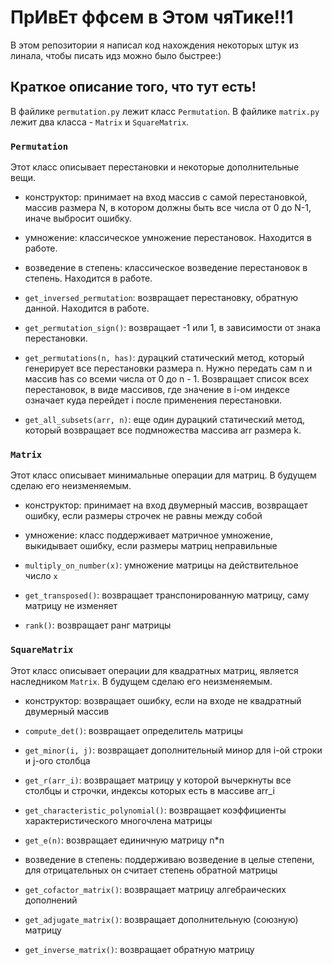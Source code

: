 # ПрИвЕт ффсем в Этом чяТике!!1 
В этом репозитории я написал код нахождения некоторых штук из линала, чтобы писать идз можно было быстрее:) 
## Краткое описание того, что тут есть!
В файлике `permutation.py` лежит класс `Permutation`.
В файлике `matrix.py` лежит два класса - `Matrix` и `SquareMatrix`.
### `Permutation`

Этот класс описывает перестановки и некоторые дополнительные вещи.

- конструктор: принимает на вход массив с самой перестановкой, массив размера N, 
в котором должны быть все числа от 0 до N-1, иначе выбросит ошибку.

- умножение: классическое умножение перестановок. Находится в работе.

- возведение в степень: классическое возведение перестановок в степень. Находится в работе.

- `get_inversed_permutation`: возвращает перестановку, обратную данной. Находится в работе.

- `get_permutation_sign()`:  возвращает -1 или 1, в зависимости от знака перестановки.

- `get_permutations(n, has)`: дурацкий статический метод, который генерирует все перестановки размера n.
Нужно передать сам n и массив has со всеми числа от 0 до n - 1. 
Возвращает список всех перестановок, в виде массивов, где значение в i-ом индексе означает куда перейдет i после применения перестановки.

- `get_all_subsets(arr, n)`: еще один дурацкий статический метод, который возвращает все подмножества массива arr размера k.

### `Matrix`
Этот класс описывает минимальные операции для матриц. В будущем сделаю его неизменяемым.

- конструктор: принимает на вход двумерный массив, возвращает ошибку, если размеры строчек не равны между собой

- умножение: класс поддерживает матричное умножение, выкидывает ошибку, если размеры матриц неправильные

- `multiply_on_number(x)`: умножение матрицы на действительное число `x`

- `get_transposed()`: возвращает транспонированную матрицу, саму матрицу не изменяет

- `rank()`: возвращает ранг матрицы

### `SquareMatrix`
Этот класс описывает операции для квадратных матриц, является наследником `Matrix`. В будущем сделаю его неизменяемым.

- конструктор: возвращает ошибку, если на входе не квадратный двумерный массив

- `compute_det()`: возвращает определитель матрицы

- `get_minor(i, j)`: возвращает дополнительный минор для i-ой строки и j-ого столбца

- `get_r(arr_i)`: возвращает матрицу у которой вычеркнуты все столбцы и строчки, индексы которых есть в массиве arr_i

- `get_characteristic_polynomial()`: возвращает коэффициенты характеристического многочлена матрицы

- `get_e(n)`: возвращает единичную матрицу n*n

- возведение в степень: поддерживаю возведение в целые степени, для отрицательных он считает степень обратной матрицы

- `get_cofactor_matrix()`: возвращает матрицу алгебраических дополнений

- `get_adjugate_matrix()`: возвращает дополнительную (союзную) матрицу

- `get_inverse_matrix()`: возвращает обратную матрицу
